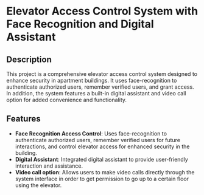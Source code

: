 # Elevator Access Control System with Face Recognition and Digital Assistant

## Description
This project is a comprehensive elevator access control system designed to enhance security in apartment buildings. It uses face-recognition to authenticate authorized users, remember verified users, and grant access. 
In addition, the system features a built-in digital assistant and video call option for added convenience and functionality.

## Features
- **Face Recognition Access Control**: Uses face-recognition to authenticate authorized users, remember verified users for future interactions, and control elevator access for enhanced security in the building.
- **Digital Assistant**: Integrated digital assistant to provide user-friendly interaction and assistance.
- **Video call option**: Allows users to make video calls directly through the system interface in order to get permission to go up to a certain floor using the elevator.
